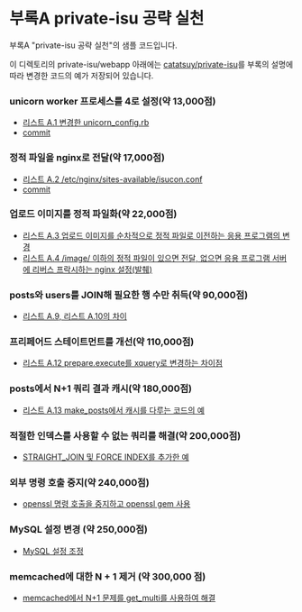 # 부록A private-isu 공략 실천

부록A "private-isu 공략 실천"의 샘플 코드입니다.

이 디렉토리의 private-isu/webapp 아래에는 [catatsuy/private-isu](https://github.com/catatsuy/private-isu)를 부록의 설명에 따라 변경한 코드의 예가 저장되어 있습니다.

### unicorn worker 프로세스를 4로 설정(약 13,000점)

- [리스트 A.1 변경한 unicorn_config.rb](private-isu/webapp/ruby/unicorn_config.rb)
- [commit](https://github.com/tatsujin-web-performance/tatsujin-web-performance/commit/83a57020b2e205c8a7d6163ee3c58fed361f6605)

### 정적 파일을 nginx로 전달(약 17,000점)

- [리스트 A.2 /etc/nginx/sites-available/isucon.conf](private-isu/webapp/etc/nginx/conf.d/default.conf)
- [commit](https://github.com/tatsujin-web-performance/tatsujin-web-performance/commit/9f34d0bd90146a050cc4c7e13d5c89743c7f77be)

### 업로드 이미지를 정적 파일화(약 22,000점)

- [리스트 A.3 업로드 이미지를 순차적으로 정적 파일로 이전하는 응용 프로그램의 변경](https://github.com/tatsujin-web-performance/tatsujin-web-performance/commit/907c70b3f7e722068fd3462445d8cee8efb27a76)
- [리스트 A.4 /image/ 이하의 정적 파일이 있으면 전달, 없으면 응용 프로그램 서버에 리버스 프락시하는 nginx 설정(발췌)](https://github.com/tatsujin-web-performance/tatsujin-web-performance/commit/a49eb2dfd307ffe7a85eb9cfbcae3912e8427f0d)


### posts와 users를 JOIN해 필요한 행 수만 취득(약 90,000점)

- [리스트 A.9, 리스트 A.10의 차이](https://github.com/tatsujin-web-performance/tatsujin-web-performance/commit/7f73caf78e714e982b9f24478e0919b8e50af2b6)

### 프리페어드 스테이트먼트를 개선(약 110,000점)

- [리스트 A.12 prepare.execute를 xquery로 변경하는 차이점](https://github.com/tatsujin-web-performance/tatsujin-web-performance/commit/57592ee2681fc3551ab810932b1706fc775aac43)

### posts에서 N+1 쿼리 결과 캐시(약 180,000점)

- [리스트 A.13 make_posts에서 캐시를 다루는 코드의 예](https://github.com/tatsujin-web-performance/tatsujin-web-performance/commit/8de837130c50186ce5cd08b560552cd97a1e9b34)

### 적절한 인덱스를 사용할 수 없는 쿼리를 해결(약 200,000점)

- [STRAIGHT_JOIN 및 FORCE INDEX를 추가한 예](https://github.com/tatsujin-web-performance/tatsujin-web-performance/commit/8bf1580d4542dd7e4c798dcc6c6aead6cd0bd339)


### 외부 명령 호출 중지(약 240,000점)

- [openssl 명령 호출을 중지하고 openssl gem 사용](https://github.com/tatsujin-web-performance/tatsujin-web-performance/commit/8f3b4a8839a3583a8abd2bde0cea2e2bfa2f8c20)

### MySQL 설정 변경 (약 250,000점)

- [MySQL 설정 조정](https://github.com/tatsujin-web-performance/tatsujin-web-performance/commit/ecabb326243b04fb5e7e669d034ad2eeb6297474)

### memcached에 대한 N + 1 제거 (약 300,000 점)

- [memcached에서 N+1 문제를 get_multi를 사용하여 해결](https://github.com/tatsujin-web-performance/tatsujin-web-performance/commit/ca092dc1e02f7b3b0d79c96b1271bf0dbd4bb5b9)
